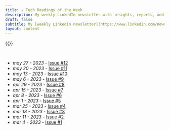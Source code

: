```yaml
---
title: ☕ Tech Readings of the Week
description: My weekly LinkedIn newsletter with insights, reports, and resources from the tech industry for founders, casual investors, and everything in between.
draft: false
subtitle: My [weekly Linkedin newsletter](https://www.linkedin.com/newsletters/7039008827605692416/), a container of thought-provoking tech articles, reports, and resources for founders, retail investors, and everyone in between.
layout: content
---
```

{{<linkedin>}}

&nbsp;


- *may 27 - 2023* - [Issue #12](https://www.linkedin.com/pulse/tech-readings-week-12-edoardo-reggiani)
- *may 20 - 2023* - [Issue #11](https://www.linkedin.com/pulse/tech-readings-week-11-edoardo-reggiani)
- *may 13 - 2023* - [Issue #10](https://www.linkedin.com/pulse/tech-readings-week-10-edoardo-reggiani)
- *may 6 - 2023* - [Issue #9](https://www.linkedin.com/pulse/tech-readings-week-9-edoardo-reggiani)
- *apr 29 - 2023* - [Issue #8](https://www.linkedin.com/pulse/tech-readings-week-8-edoardo-reggiani)
- *apr 15 - 2023* - [Issue #7](https://www.linkedin.com/pulse/tech-readings-week-7-edoardo-reggiani)
- *apr 8 - 2023* - [Issue #6](https://www.linkedin.com/pulse/tech-readings-week-6-edoardo-reggiani)
- *apr 1 - 2023* - [Issue #5](https://www.linkedin.com/pulse/tech-readings-week-5-edoardo-reggiani)
- *mar 25 - 2023* - [Issue #4](https://www.linkedin.com/pulse/tech-readings-week-4-edoardo-reggiani/)
- *mar 18 - 2023* - [Issue #3](https://www.linkedin.com/pulse/tech-readings-week-3-edoardo-reggiani)
- *mar 11 - 2023* - [Issue #2](https://www.linkedin.com/pulse/tech-readings-week-2-edoardo-reggiani)
- *mar 4 - 2023* - [Issue #1](https://www.linkedin.com/post/edit/7037442341019762688/)
